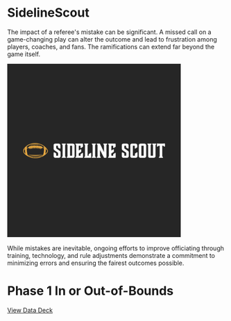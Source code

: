 # SidelineScout

The impact of a referee's mistake can be significant. A missed call on a game-changing play can alter the outcome and lead to frustration among players, coaches, and fans. 
The ramifications can extend far beyond the game itself.

<img src="https://github.com/JordanHalas/SidelineScout/raw/main/SidelineScoutLOGO.webp" alt="SidelineScout Logo" width="400"/>

While mistakes are inevitable, ongoing efforts to improve officiating through training, technology, and rule adjustments demonstrate a commitment to minimizing errors and ensuring the fairest outcomes possible.

# Phase 1 In or Out-of-Bounds

[View Data Deck](https://docs.google.com/presentation/d/1s-3XwArqzks6DPu_DDcLldfSc8wgA9nYkfS7Ku21uXY/edit?usp=sharing)
